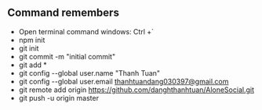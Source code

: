 ## Command remembers

- Open terminal command windows: Ctrl +`
- npm init
- git init
- git commit -m "initial commit"
- git add \*
- git config --global user.name "Thanh Tuan"
- git config --global user.email thanhtuandang030397@gmail.com
- git remote add origin https://github.com/danghthanhtuan/AloneSocial.git
- git push -u origin master
